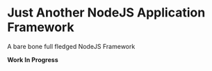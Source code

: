 # Just Another NodeJS Application Framework
A bare bone full fledged NodeJS Framework

**Work In Progress**
